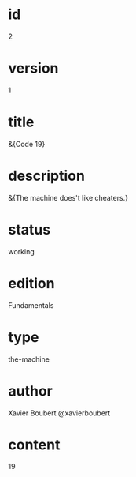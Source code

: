 # id

2

# version

1

# title

&{Code 19}

# description

&{The machine does't like cheaters.}

# status

working

# edition

Fundamentals

# type

the-machine

# author

Xavier Boubert @xavierboubert

# content

19